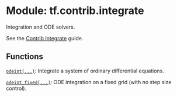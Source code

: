 <div itemscope itemtype="http://developers.google.com/ReferenceObject">
<meta itemprop="name" content="tf.contrib.integrate" />
<meta itemprop="path" content="Stable" />
</div>

# Module: tf.contrib.integrate

Integration and ODE solvers.

See the
[Contrib Integrate](https://tensorflow.org/api_guides/python/contrib.integrate)
guide.


## Functions

[`odeint(...)`](../../tf/contrib/integrate/odeint.md): Integrate a system of ordinary differential equations.

[`odeint_fixed(...)`](../../tf/contrib/integrate/odeint_fixed.md): ODE integration on a fixed grid (with no step size control).

